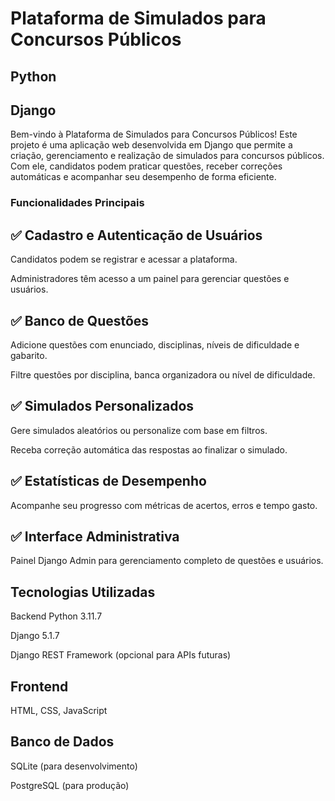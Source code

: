# Plataforma de Simulados para Concursos Públicos
## Python
## Django

Bem-vindo à Plataforma de Simulados para Concursos Públicos! Este projeto é uma aplicação web desenvolvida em Django que permite a criação, gerenciamento e realização de simulados para concursos públicos. Com ele, candidatos podem praticar questões, receber correções automáticas e acompanhar seu desempenho de forma eficiente.

### Funcionalidades Principais

## ✅ Cadastro e Autenticação de Usuários

Candidatos podem se registrar e acessar a plataforma.

Administradores têm acesso a um painel para gerenciar questões e usuários.

## ✅ Banco de Questões

Adicione questões com enunciado, disciplinas, níveis de dificuldade e gabarito.

Filtre questões por disciplina, banca organizadora ou nível de dificuldade.

## ✅ Simulados Personalizados

Gere simulados aleatórios ou personalize com base em filtros.

Receba correção automática das respostas ao finalizar o simulado.

## ✅ Estatísticas de Desempenho

Acompanhe seu progresso com métricas de acertos, erros e tempo gasto.

## ✅ Interface Administrativa

Painel Django Admin para gerenciamento completo de questões e usuários.

## Tecnologias Utilizadas
Backend
Python 3.11.7

Django 5.1.7

Django REST Framework (opcional para APIs futuras)

## Frontend

HTML, CSS, JavaScript

## Banco de Dados

SQLite (para desenvolvimento)

PostgreSQL (para produção)
